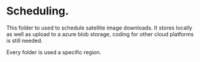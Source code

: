 # Scheduling.

This folder to used to schedule satellite image downloads.
It stores locally as well as upload to a azure blob storage, coding for other cloud platforms is still needed.

Every folder is used a specific region.